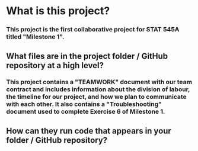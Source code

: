 # What is this project?
### This project is the first collaborative project for STAT 545A titled "Milestone 1". 
## What files are in the project folder / GitHub repository at a high level?
### This project contains a "TEAMWORK" document with our team contract and includes information about the division of labour, the timeline for our project, and how we plan to communicate with each other. It also contains a "Troubleshooting" document used to complete Exercise 6 of Milestone 1. 
## How can they run code that appears in your folder / GitHub repository? 
